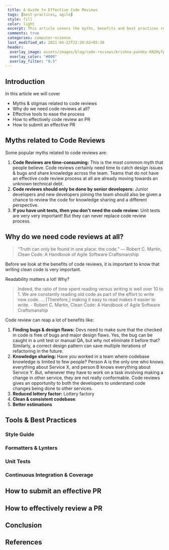 ```yaml
---
 title: A Guide to Effective Code Reviews
 tags: [best-practices, agile]
 style: fill
 color: light
 excerpt: This article covers the myths, benefits and best practices related to code reviews.
 comments: true
 categories: computer-science
 last_modified_at: 2021-04-22T22:20:02+05:30
 header:
  overlay_image: assets/images/blog/code-reviews/krishna-pandey-KNZHyTpre18-unsplash.jpg
  overlay_color: "#000"
  overlay_filter: "0.5"
---
```


## Introduction
In this article we will cover 
- Myths & stigmas related to code reviews
- Why do we need code reviews at all?
- Effective tools to ease the process
- How to effectively code review an PR
- How to submit an effective PR


## Myths related to Code Reviews
Some popular myths related to code reviews are:
1. **Code Reviews are time-consuming:** This is the most common myth that people believe. Code reviews certainly need time to catch design issues & bugs and share knowledge across the team. Teams that do not have an effective code review process at all are already moving towards an unknown technical debt.
2. **Code reviews should only be done by senior developers:** Junior developers and new developers joining the team  should also be given a chance to review the code for knowledge sharing and a different perspective. 
3. **If you have unit tests, then you don't need the code review:** Unit tests are very very important! But they can never replace code review process. 


## Why do we need code reviews at all?

> “Truth can only be found in one place: the code.” 
― Robert C. Martin, Clean Code: A Handbook of Agile Software Craftsmanship

Before we look at the benefits of code reviews, it is important to know that writing clean
code is very important. 

Readability matters a lot! Why?
> Indeed, the ratio of time spent reading versus writing is well over 10 to 1. We are constantly reading old code as part of the effort to write new code. ...
> [Therefore,] making it easy to read makes it easier to write. - Robert C. Martin, Clean Code: A Handbook of Agile Software Craftsmanship



Code review can reap a lot of benefits like:
1. **Finding bugs & design flaws:** Devs need to make sure that the checked in code is free of bugs and major design flaws. Yes, the bug can be caught in a unit test or manual QA, but why not eliminate it before that? Similarly, a correct design pattern can save multiple iterations of refactoring in the future. 
2. **Knowledge sharing:** Have you worked in a team where codebase knowledge is limited to few people? Person A is the only one who knows everything about Service X, and person B knows everything about Service Y. But, whenever they have to work on a task involving making a change in other service, they are not really conformable. Code reviews gives an opportunity to both the developers to understand code changes being done to other services.  
3. **Reduced lottery factor:** Lottery factory
4. **Clean & consistent codebase**: 
5. **Better estimations**

## Tools & Best Practices

### Style Guide

### Formatters & Lynters

### Unit Tests

### Continuous Integration & Coverage

## How to submit an effective PR

## How to effectively review a PR

## Conclusion

## References


